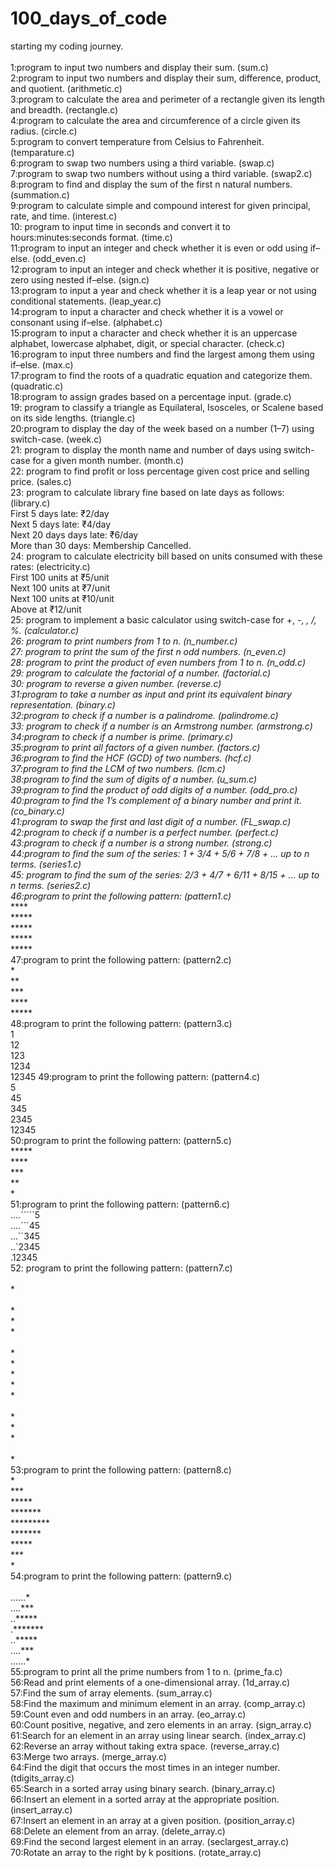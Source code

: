 # 100_days_of_code
starting my coding journey.                                                                                                                               
<br>1:program to input two numbers and display their sum.                                                                              (sum.c)
<br>2:program to input two numbers and display their sum, difference, product, and quotient.                                           (arithmetic.c)
<br>3:program to calculate the area and perimeter of a rectangle given its length and breadth.                                         (rectangle.c)
<br>4:program to calculate the area and circumference of a circle given its radius.                                                    (circle.c)
<br>5:program to convert temperature from Celsius to Fahrenheit.                                                                       (temparature.c)
<br>6:program to swap two numbers using a third variable.                                                                              (swap.c)
<br>7:program to swap two numbers without using a third variable.                                                                      (swap2.c)
<br>8:program to find and display the sum of the first n natural numbers.                                                              (summation.c)
<br>9:program to calculate simple and compound interest for given principal, rate, and time.                                           (interest.c)
<br>10: program to input time in seconds and convert it to hours:minutes:seconds format.                                               (time.c)
<br>11:program to input an integer and check whether it is even or odd using if–else.                                                  (odd_even.c)
<br>12:program to input an integer and check whether it is positive, negative or zero using nested if–else.                            (sign.c)
<br>13:program to input a year and check whether it is a leap year or not using conditional statements.                                (leap_year.c)
<br>14:program to input a character and check whether it is a vowel or consonant using if–else.                                        (alphabet.c)
<br>15:program to input a character and check whether it is an uppercase alphabet, lowercase alphabet, digit, or special character.    (check.c)
<br>16:program to input three numbers and find the largest among them using if–else.                                                   (max.c)
<br>17:program to find the roots of a quadratic equation and categorize them.                                                          (quadratic.c)
<br>18:program to assign grades based on a percentage input.                                                                           (grade.c)
<br>19: program to classify a triangle as Equilateral, Isosceles, or Scalene based on its side lengths.                                (triangle.c)
<br>20:program to display the day of the week based on a number (1–7) using switch-case.                                               (week.c)
<br>21: program to display the month name and number of days using switch-case for a given month number.                               (month.c)
 <br>22: program to find profit or loss percentage given cost price and selling price.                                                 (sales.c)
 <br>23: program to calculate library fine based on late days as follows:                                                              (library.c)                                                    
           First 5 days late: ₹2/day
  <br>            Next 5 days late: ₹4/day
    <br>          Next 20 days days late: ₹6/day
    <br>          More than 30 days: Membership Cancelled.
 <br>24: program to calculate electricity bill based on units consumed with these rates:                                               (electricity.c)                                                       
            First 100 units at ₹5/unit
    <br>     Next 100 units at ₹7/unit
    <br>     Next 100 units at ₹10/unit
 <br>        Above at ₹12/unit
 <br>25: program to implement a basic calculator using switch-case for +, -, *, /, %.                                                  (calculator.c)         
26: program to print numbers from 1 to n.                                                                                              (n_number.c)    
27: program to print the sum of the first n odd numbers.                                                                               (n_even.c)      
28: program to print the product of even numbers from 1 to n.                                                                          (n_odd.c)        
29: program to calculate the factorial of a number.                                                                                    (factorial.c)         
30: program to reverse a given number.                                                                                                 (reverse.c)                    
 31:program to take a number as input and print its equivalent binary representation.                                                  (binary.c)
 <br>32:program to check if a number is a palindrome.                                                                                  (palindrome.c)
 <br>33: program to check if a number is an Armstrong number.                                                                          (armstrong.c)
 <br>34:program to check if a number is prime.                                                                                         (primary.c)
 <br>35:program to print all factors of a given number.                                                                                (factors.c)
 <br>36:program to find the HCF (GCD) of two numbers.                                                                                  (hcf.c)
 <br>37:program to find the LCM of two numbers.                                                                                        (lcm.c)
 <br>38:program to find the sum of digits of a number.                                                                                 (u_sum.c)
 <br>39:program to find the product of odd digits of a number.                                                                         (odd_pro.c) 
 <br>40:program to find the 1’s complement of a binary number and print it.                                                            (co_binary.c)
<br>41:program to swap the first and last digit of a number.                                                                           (FL_swap.c)
<br>42:program to check if a number is a perfect number.                                                                               (perfect.c)
<br>43:program to check if a number is a strong number.                                                                                (strong.c)
<br>44:program to find the sum of the series: 1 + 3/4 + 5/6 + 7/8 + … up to n terms.                                                   (series1.c)
<br>45: program to find the sum of the series: 2/3 + 4/7 + 6/11 + 8/15 + ... up to n terms.                                            (series2.c)
<br>46:program to print the following pattern:                                                                                         (pattern1.c)
<br>*****
<br>*****
<br>*****
<br>*****
<br>*****
<br>47:program to print the following pattern:                                                                                         (pattern2.c)
<br>*
<br>**
<br>***
<br>****
<br>*****
<br>48:program to print the following pattern:                                                                                         (pattern3.c)
<br>1
<br>12
<br>123
<br>1234
<br>12345
49:program to print the following pattern:                                                                                             (pattern4.c)
<br>5
<br>45
<br>345
<br>2345
<br>12345
<br>50:program to print the following pattern:                                                                                         (pattern5.c)
<br>*****
<br>****
<br>***
<br>**
<br>*
<br>51:program to print the following pattern:                                                                                         (pattern6.c) 
<br>....`````5
<br>....```45
<br>...``345
<br>..`2345
<br>.12345
<br>52: program to print the following pattern:                                                                                        (pattern7.c)
<br>
<br>*
<br>
<br>*
<br>*
<br>*
<br>
<br>*
<br>*
<br>*
<br>*
<br>*
<br>
<br>*
<br>*
<br>*
<br>
<br>*
<br>53:program to print the following pattern:                                                                                         (pattern8.c)
<br>*
<br>***
<br>*****
<br>*******
<br>*********
<br>*******
<br>*****
<br>***
<br>*
<br>54:program to print the following pattern:                                                                                          (pattern9.c)
<br><br>......*
<br>....***
<br>..*****
<br>.*******
<br>..*****
<br>....***
<br>......*
<br>55:program to print all the prime numbers from 1 to n.                                                                              (prime_fa.c)
<br>56:Read and print elements of a one-dimensional array.                                                                              (1d_array.c)
<br>57:Find the sum of array elements.                                                                                                  (sum_array.c)                                          
58:Find the maximum and minimum element in an array.                                                                                    (comp_array.c)
<br>59:Count even and odd numbers in an array.                                                                                          (eo_array.c)
<br>60:Count positive, negative, and zero elements in an array.                                                                         (sign_array.c)
<br>61:Search for an element in an array using linear search.                                                                              (index_array.c)
<br>62:Reverse an array without taking extra space.                                                                                        (reverse_array.c)
<br>63:Merge two arrays.                                                                                                                   (merge_array.c)
<br>64:Find the digit that occurs the most times in an integer number.                                                                     (tdigits_array.c)
<br>65:Search in a sorted array using binary search.                                                                                       (binary_array.c)
<br>66:Insert an element in a sorted array at the appropriate position.                                                                    (insert_array.c)   
67:Insert an element in an array at a given position.                                                                                  (position_array.c)
<br>68:Delete an element from an array.                                                                                                    (delete_array.c)
<br>69:Find the second largest element in an array.                                                                                        (seclargest_array.c)
<br>70:Rotate an array to the right by k positions.                                                                                        (rotate_array.c)


